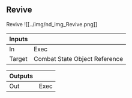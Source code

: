 ## Revive
Revive
![[../img/nd_img_Revive.png]]

|Inputs||
|--|--|
| In | Exec |
| Target | Combat State Object Reference |

|Outputs||
|--|--|
| Out | Exec |
